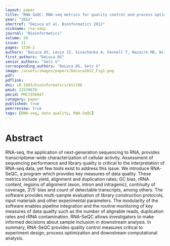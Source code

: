 ```yaml
---
layout: paper
title: "RNA-SeQC: RNA-seq metrics for quality control and process optimization"
year: "2012"
shortref: "DeLuca et al. Bionformatics 2012"
nickname: rna-seqc
journal: "Bioinformatics"
volume: 28
issue: 11
pages: 1530-2
authors: "DeLuca DS, Levin JZ, Sivachenko A, Fennell T, Nazaire MD, Williams C, Reich M, Winckler W, Getz G"
first_authors: "DeLuca DS"
senior_authors: "Getz G"
corresponding_authors: "DeLuca DS, Getz G"
image: /assets/images/papers/DeLuca2012_Fig1.png
pdf:
pdflink: 
doi: 10.1093/bioinformatics/bts196
pmid: 22539670
pmcid: PMC3356847
category: paper
published: true
peerreview: true
tags: [RNA-seq, data quality, RNA-SeQC]
---
```


# Abstract

RNA-seq, the application of next-generation sequencing to RNA, provides transcriptome-wide characterization of cellular activity. Assessment of sequencing performance and library quality is critical to the interpretation of RNA-seq data, yet few tools exist to address this issue. We introduce RNA-SeQC, a program which provides key measures of data quality. These metrics include yield, alignment and duplication rates; GC bias, rRNA content, regions of alignment (exon, intron and intragenic), continuity of coverage, 3′/5′ bias and count of detectable transcripts, among others. The software provides multi-sample evaluation of library construction protocols, input materials and other experimental parameters. The modularity of the software enables pipeline integration and the routine monitoring of key measures of data quality such as the number of alignable reads, duplication rates and rRNA contamination. RNA-SeQC allows investigators to make informed decisions about sample inclusion in downstream analysis. In summary, RNA-SeQC provides quality control measures critical to experiment design, process optimization and downstream computational analysis.

